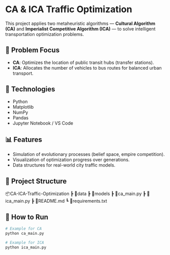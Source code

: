 # CA & ICA Traffic Optimization

This project applies two metaheuristic algorithms — **Cultural Algorithm (CA)** and **Imperialist Competitive Algorithm (ICA)** — to solve intelligent transportation optimization problems.

## 📌 Problem Focus
- **CA**: Optimizes the location of public transit hubs (transfer stations).
- **ICA**: Allocates the number of vehicles to bus routes for balanced urban transport.

## 🔧 Technologies
- Python
- Matplotlib
- NumPy
- Pandas
- Jupyter Notebook / VS Code

## 📊 Features
- Simulation of evolutionary processes (belief space, empire competition).
- Visualization of optimization progress over generations.
- Data structures for real-world city traffic models.

## 📁 Project Structure
📦CA-ICA-Traffic-Optimization
┣ 📂data
┣ 📂models
┣ 📜ca_main.py
┣ 📜ica_main.py
┣ 📜README.md
┗ 📜requirements.txt


## 📌 How to Run
```bash
# Example for CA
python ca_main.py

# Example for ICA
python ica_main.py
